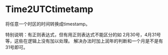 # Time2UTCtimetamp
将任意一个时区的时间转换成timestamp。

特别说明：有正则表达式，但有用正则表达式不能区分的如 2月30号，4月31号等，这些在逻辑上没有加以处理。
解决办法时加上润年的判断和一个月是不是有31号即可。
